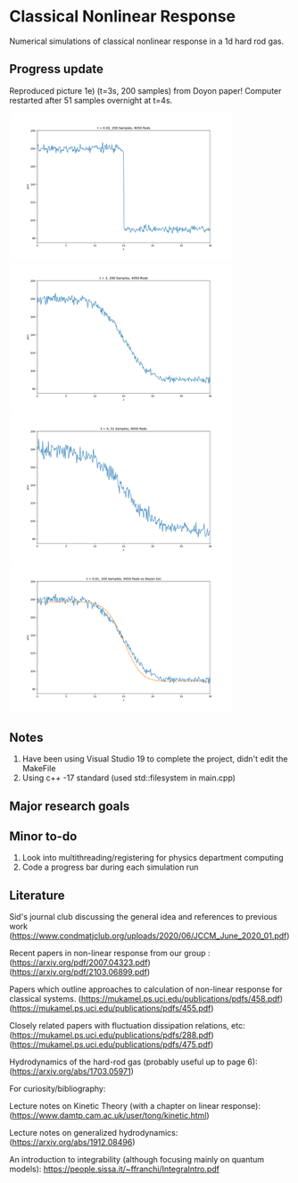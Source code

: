 # Classical Nonlinear Response
Numerical simulations of classical nonlinear response in a 1d hard rod gas.

## Progress update

Reproduced picture 1e) (t=3s, 200 samples) from Doyon paper! Computer restarted after 51 samples overnight at t=4s.

<p float="left">
  <img src="https://github.com/IraPelidae/Classical-Nonlinear-Response/blob/main/Density_Plotting/Figs/t%20%3D%200.01%2C%20200%20Samples%2C%204050%20Rods.png" width = "400" />
  <img src="https://github.com/IraPelidae/Classical-Nonlinear-Response/blob/main/Density_Plotting/Figs/t%20%3D%203%2C%20200%20Samples%2C%204050%20Rods.png" width = "400" />
  <img src="https://github.com/IraPelidae/Classical-Nonlinear-Response/blob/main/Density_Plotting/Figs/t%20%3D%204%2C%2051%20Samples%2C%204050%20Rods.png" width = "400" />
  <img src="https://github.com/IraPelidae/Classical-Nonlinear-Response/blob/main/Density_Plotting/Figs/t%20%3D%203%2C%20200%20Samples%2C%204050%20Rods%20vs%20Doyon%201e).png", width = "400" />
</p>

## Notes
1. Have been using Visual Studio 19 to complete the project, didn't edit the MakeFile
2. Using c++ -17 standard (used std::filesystem in main.cpp)

## Major research goals

## Minor to-do

1. Look into multithreading/registering for physics department computing
2. Code a progress bar during each simulation run

## Literature

Sid's journal club discussing the general idea and references to previous work
(https://www.condmatjclub.org/uploads/2020/06/JCCM_June_2020_01.pdf)

Recent papers in non-linear response from our group :  
(https://arxiv.org/pdf/2007.04323.pdf)
(https://arxiv.org/pdf/2103.06899.pdf)

Papers which outline approaches to calculation of non-linear response for classical systems.
(https://mukamel.ps.uci.edu/publications/pdfs/458.pdf)
(https://mukamel.ps.uci.edu/publications/pdfs/455.pdf)

Closely related papers with fluctuation dissipation relations, etc:
(https://mukamel.ps.uci.edu/publications/pdfs/288.pdf)
(https://mukamel.ps.uci.edu/publications/pdfs/475.pdf)

Hydrodynamics of the hard-rod gas (probably useful up to page 6):
(https://arxiv.org/abs/1703.05971)

For curiosity/bibliography:

Lecture notes on Kinetic Theory (with a chapter on linear response):
(https://www.damtp.cam.ac.uk/user/tong/kinetic.html)

Lecture notes on generalized hydrodynamics:
(https://arxiv.org/abs/1912.08496)

An introduction to integrability (although focusing mainly on quantum models):
https://people.sissa.it/~ffranchi/IntegraIntro.pdf
